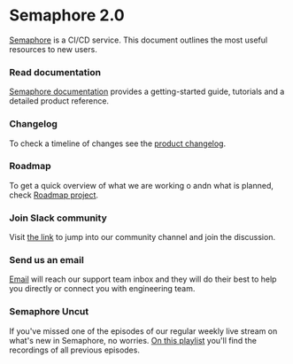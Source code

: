 # Semaphore 2.0

[Semaphore](https://semaphoreci.com) is a CI/CD service.
This document outlines the most useful resources to new users.

### Read documentation

[Semaphore documentation](https://docs.semaphoreci.com) provides a getting-started guide, tutorials and a detailed product reference.

### Changelog

To check a timeline of changes see the [product changelog](https://docs.semaphoreci.com/article/113-changelog).

### Roadmap

To get a quick overview of what we are working o andn what is planned, check [Roadmap project](https://github.com/semaphoreci/semaphore/projects/1).

### Join Slack community

Visit [the link](https://semaphorecommunity.slack.com/join/shared_invite/enQtMzk1MzI5NjE4MjI5LWY3Nzk4ZGM2ODRmMDVjYmIwZGFhMWI0ZDYyOWIxMGI1ZjFlODU1OTZiZWM3OGVkZjBmMWRiNWYzNjA4MjM2MTA) to jump into our community channel and join the discussion.

### Send us an email

[Email](mailto:support@semaphoreci.com) will reach our support team inbox and they will do their best to help you directly or connect you with engineering team.

### Semaphore Uncut

If you've missed one of the episodes of our regular weekly live stream on what's new in Semaphore, no worries. [On this playlist](https://www.youtube.com/watch?v=pdiMpi1HRnU&list=PL9pxz3ccLeuggNBKZI2wWlC6xyz1kIws6) you'll find the recordings of all previous episodes.
